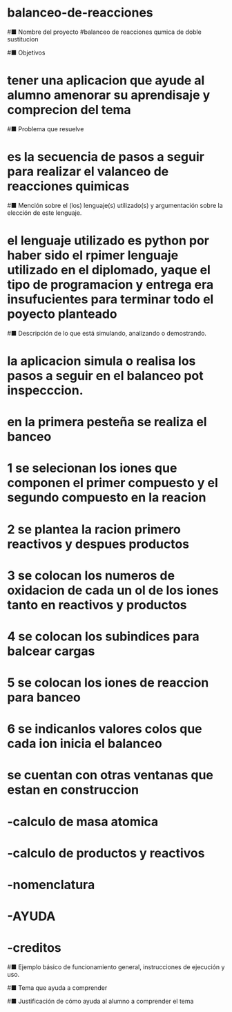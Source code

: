 # balanceo-de-reacciones


#■	Nombre del proyecto
#balanceo de reacciones qumica  de doble sustitucion 


#■	Objetivos
# tener una aplicacion que ayude al alumno amenorar su aprendisaje y comprecion  del tema


#■	Problema que resuelve
#   es la secuencia  de pasos a seguir para realizar el valanceo de reacciones quimicas


#■	Mención sobre el (los) lenguaje(s) utilizado(s) y argumentación sobre la elección de este lenguaje. 
#  el lenguaje utilizado es python por haber sido el rpimer lenguaje utilizado  en el diplomado, yaque el tipo de programacion y entrega era insufucientes para terminar todo el poyecto planteado



#■	Descripción de lo que está simulando, analizando o demostrando.
# la aplicacion simula o realisa los pasos a seguir en el balanceo pot inspecccion.
# en la primera pesteña  se realiza el banceo

#  1 se selecionan los iones que componen  el primer compuesto  y el segundo compuesto en la reacion
#  2 se plantea la  racion primero reactivos y despues productos
#  3 se colocan los numeros de oxidacion  de cada un ol de los iones tanto en reactivos y productos
#  4 se colocan los subindices para balcear cargas 
#  5 se colocan los iones de reaccion  para banceo
#  6 se indicanlos valores colos que cada ion inicia el balanceo

# se cuentan con otras ventanas que estan en construccion 
#     -calculo de masa atomica
#     -calculo de productos y reactivos
#     -nomenclatura
#     -AYUDA
#     -creditos

#■	Ejemplo básico de funcionamiento general, instrucciones de ejecución y uso.

#■	Tema que ayuda a comprender

#■	Justificación de cómo ayuda al alumno a comprender el tema

